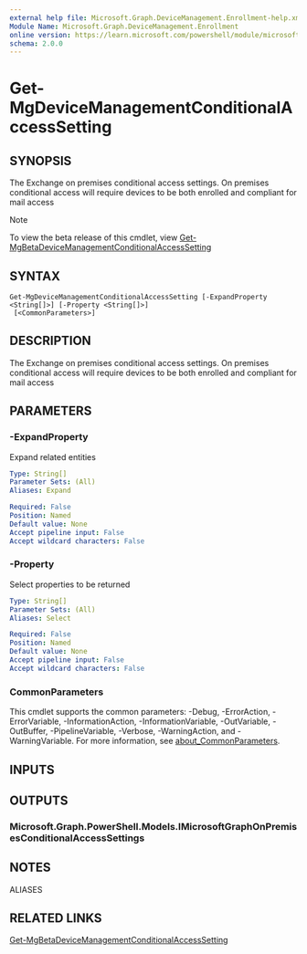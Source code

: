 ```yaml
---
external help file: Microsoft.Graph.DeviceManagement.Enrollment-help.xml
Module Name: Microsoft.Graph.DeviceManagement.Enrollment
online version: https://learn.microsoft.com/powershell/module/microsoft.graph.devicemanagement.enrollment/get-mgdevicemanagementconditionalaccesssetting
schema: 2.0.0
---
```


# Get-MgDeviceManagementConditionalAccessSetting

## SYNOPSIS
The Exchange on premises conditional access settings.
On premises conditional access will require devices to be both enrolled and compliant for mail access

> [!NOTE]
> To view the beta release of this cmdlet, view [Get-MgBetaDeviceManagementConditionalAccessSetting](/powershell/module/Microsoft.Graph.Beta.Applications/Get-MgBetaDeviceManagementConditionalAccessSetting?view=graph-powershell-beta)

## SYNTAX

```
Get-MgDeviceManagementConditionalAccessSetting [-ExpandProperty <String[]>] [-Property <String[]>]
 [<CommonParameters>]
```

## DESCRIPTION
The Exchange on premises conditional access settings.
On premises conditional access will require devices to be both enrolled and compliant for mail access

## PARAMETERS

### -ExpandProperty
Expand related entities

```yaml
Type: String[]
Parameter Sets: (All)
Aliases: Expand

Required: False
Position: Named
Default value: None
Accept pipeline input: False
Accept wildcard characters: False
```

### -Property
Select properties to be returned

```yaml
Type: String[]
Parameter Sets: (All)
Aliases: Select

Required: False
Position: Named
Default value: None
Accept pipeline input: False
Accept wildcard characters: False
```

### CommonParameters
This cmdlet supports the common parameters: -Debug, -ErrorAction, -ErrorVariable, -InformationAction, -InformationVariable, -OutVariable, -OutBuffer, -PipelineVariable, -Verbose, -WarningAction, and -WarningVariable. For more information, see [about_CommonParameters](http://go.microsoft.com/fwlink/?LinkID=113216).

## INPUTS

## OUTPUTS

### Microsoft.Graph.PowerShell.Models.IMicrosoftGraphOnPremisesConditionalAccessSettings
## NOTES

ALIASES

## RELATED LINKS
[Get-MgBetaDeviceManagementConditionalAccessSetting](/powershell/module/Microsoft.Graph.Beta.Applications/Get-MgBetaDeviceManagementConditionalAccessSetting?view=graph-powershell-beta)

